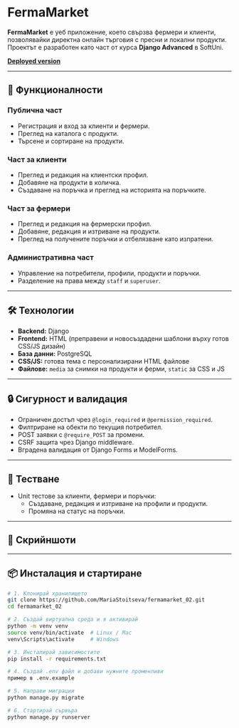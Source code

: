 # FermaMarket

**FermaMarket** е уеб приложение, което свързва фермери и клиенти, позволявайки директна онлайн търговия с пресни и локални продукти.  
Проектът е разработен като част от курса **Django Advanced** в SoftUni.

[**Deployed version**](https://mariastoitseva.pythonanywhere.com/)

---

## 🚀 Функционалности

### Публична част
- Регистрация и вход за клиенти и фермери.
- Преглед на каталога с продукти.
- Търсене и сортиране на продукти.

### Част за клиенти
- Преглед и редакция на клиентски профил.
- Добавяне на продукти в количка.
- Създаване на поръчка и преглед на историята на поръчките.

### Част за фермери
- Преглед и редакция на фермерски профил.
- Добавяне, редакция и изтриване на продукти.
- Преглед на получените поръчки и отбелязване като изпратени.

### Административна част
- Управление на потребители, профили, продукти и поръчки.
- Разделение на права между `staff` и `superuser`.

---

## 🛠️ Технологии
- **Backend:** Django
- **Frontend:** HTML (преправени и новосъздадени шаблони върху готов CSS/JS дизайн)
- **База данни:** PostgreSQL
- **CSS/JS:** готова тема с персонализирани HTML файлове
- **Файлове:** `media` за снимки на продукти и ферми, `static` за CSS и JS

---

## 🔒 Сигурност и валидация
- Ограничен достъп чрез `@login_required` и `@permission_required`.
- Филтриране на обекти по текущия потребител.
- POST заявки с `@require_POST` за промени.
- CSRF защита чрез Django middleware.
- Вградена валидация от Django Forms и ModelForms.

---

## 🧪 Тестване
- Unit тестове за клиенти, фермери и поръчки:
  - Създаване, редакция и изтриване на профили и продукти.
  - Промяна на статус на поръчки.

---

## 📸 Скрийншоти

---

## 📦 Инсталация и стартиране

```bash
# 1. Клонирай хранилището
git clone https://github.com/MariaStoitseva/fermamarket_02.git
cd fermamarket_02

# 2. Създай виртуална среда и я активирай
python -m venv venv
source venv/bin/activate  # Linux / Mac
venv\Scripts\activate     # Windows

# 3. Инсталирай зависимостите
pip install -r requirements.txt

# 4. Създай .env файл и добави нужните променливи
пример в .env.example

# 5. Направи миграции
python manage.py migrate

# 6. Стартирай сървъра
python manage.py runserver
